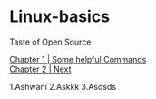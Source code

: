# Linux-basics
Taste of Open Source

[Chapter 1 | Some helpful Commands](commands.md)  
[Chapter 2 | Next](next.md)  

1.Ashwani
2.Askkk
3.Asdsds
